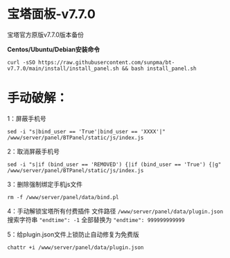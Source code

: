 # 宝塔面板-v7.7.0
宝塔官方原版v7.7.0版本备份

**Centos/Ubuntu/Debian安装命令**

```
curl -sSO https://raw.githubusercontent.com/sunpma/bt-v7.7.0/main/install/install_panel.sh && bash install_panel.sh
```

# 手动破解：

1：屏蔽手机号
```
sed -i "s|bind_user == 'True'|bind_user == 'XXXX'|" /www/server/panel/BTPanel/static/js/index.js
```

2：取消屏蔽手机号
```
sed -i "s|if (bind_user == 'REMOVED') {|if (bind_user == 'True') {|g" /www/server/panel/BTPanel/static/js/index.js
```

3：删除强制绑定手机js文件
```
rm -f /www/server/panel/data/bind.pl
```

4：手动解锁宝塔所有付费插件
文件路径 `/www/server/panel/data/plugin.json`
搜索字符串 `"endtime": -1`
全部替换为 `"endtime": 999999999999`

5：给plugin.json文件上锁防止自动修复为免费版
```
chattr +i /www/server/panel/data/plugin.json
```
